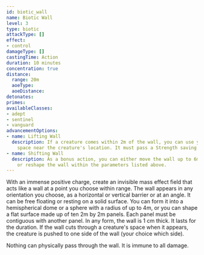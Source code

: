 ```yaml
---
id: biotic_wall
name: Biotic Wall
level: 3
type: biotic
attackType: []
effect:
- control
damageType: []
castingTime: Action
duration: 10 minutes
concentration: true
distance:
  range: 20m
  aoeType: 
  aoeDistance: 
detonates: 
primes: 
availableClasses:
- adept
- sentinel
- vanguard
advancementOptions:
- name: Lifting Wall
  description: If a creature comes within 2m of the wall, you can use your reaction to make a pocket of negatively charged
    space near the creature's location. It must pass a Strength saving throw or become lifted until the end of your next turn.
- name: Shifting Wall
  description: As a bonus action, you can either move the wall up to 6m in any direction, rotate the wall up to 180 degrees,
    or reshape the wall within the parameters listed above.
---
```

With an immense positive charge, create an invisible mass effect field that acts like a wall at a point you choose within
range. The wall appears in any orientation you choose, as a horizontal or vertical barrier or at an angle. It can be free
floating or resting on a solid surface. You can form it into a hemispherical dome or a sphere with a radius of up to 4m,
or you can shape a flat surface made up of ten 2m by 2m panels. Each panel must be contiguous with another panel. In any
form, the wall is 1 cm thick. It lasts for the duration. If the wall cuts through a creature's space when it appears, the
creature is pushed to one side of the wall (your choice which side).

Nothing can physically pass through the wall. It is immune to all damage.

